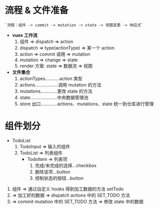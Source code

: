 # 流程 & 文件准备

    `流程：组件 -> commit -> mutation -> state -> 视图变更 -> 响应式`

- **vuex 工作流**
  1. 组件 => dispatch => action
  2. dispatch => type(actionType) => 某一个 action
  3. action => commit 调用 => mutation
  4. mutation => change => state
  5. render 方案: state => 数据流 => 视图
- **文件集合**
  1. actionTypes...........action 类型
  2. actions..................调用 mutation 的方法
  3. mutations.............更改 state 的方法
  4. state.....................中央数据管理池
  5. store 出口.............actions、mutations、state 统一到仓库进行管理

# 组件划分

- TodoList
  1. TodoInput => 输入的组件
  2. TodoList => 列表组件
     - TodoItem => 列表项
       1. 完成/未完成的选择...checkbox
       2. 删除该项...button
       3. 控制状态的按钮...button

1. 组件 => 通过自定义 hooks 得到加工数据的方法 setTodo
2. => 加工好的数据 => dispatch actions 中的 SET_TODO 方法
3. => commit mutation 中的 SET_TODO 方法 => 修改 state 中的数据

